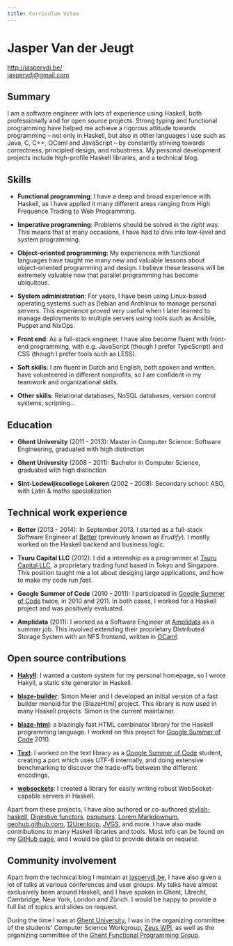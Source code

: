 ```yaml
---
title: Curriculum Vitae
---
```


# Jasper Van der Jeugt

<http://jaspervdj.be/>  
<jaspervdj@gmail.com>

## Summary

I am a software engineer with lots of experience using Haskell, both
professionally and for open source projects. Strong typing and functional
programming have helped me achieve a rigorous attitude towards programming –
not only in Haskell, but also in other languages I use such as Java, C, C++,
OCaml and JavaScript – by constantly striving towards correctness, principled
design, and robustness. My personal development projects include high-profile
Haskell libraries, and a technical blog.

## Skills

- **Functional programming**: I have a deep and broad experience with Haskell,
  as I have applied it many different areas ranging from High Frequence Trading
  to Web Programming.

- **Imperative programming**: Problems should be solved in the *right* way. This
  means that at many occasions, I have had to dive into low-level and system
  programming.

- **Object-oriented programming**: My experiences with functional languages have
  taught me many new and valuable lessons about object-oriented programming and
  design. I believe these lessons will be extremely valuable now that parallel
  programming has become ubiquitous.

- **System administration**: For years, I have been using Linux-based operating
  systems such as Debian and Archlinux to manage personal servers. This
  experience proved very useful when I later learned to manage deployments to
  multiple servers using tools such as Ansible, Puppet and NixOps.

- **Front end**: As a full-stack engineer, I have also become fluent with
  front-end programming, with e.g. JavaScript (though I prefer TypeScript) and
  CSS (though I prefer tools such as LESS).

- **Soft skills**: I am fluent in Dutch and English, both spoken and written.
  have volunteered in different nonprofits, so I am confident in my teamwork and
  organizational skills.

- **Other skills**: Relational databases, NoSQL databases, version control
  systems, scripting...

## Education

- **Ghent University** (2011 - 2013):
  Master in Computer Science: Software Engineering, graduated with high
  distinction

- **Ghent University** (2008 - 2011):
  Bachelor in Computer Science, graduated with high distinction

- **Sint-Lodewijkscollege Lokeren** (2002 - 2008):
  Secondary school: ASO, with Latin & maths specialization

## Technical work experience

- **Better** (2013 - 2014): In September 2013, I started as a full-stack
  Software Engineer at [Better] (previously known as *Erudify*). I mostly worked
  on the Haskell backend and business logic.

- **Tsuru Capital LLC** (2012): I did a internship as a programmer at [Tsuru
  Capital LLC], a proprietary trading fund based in Tokyo and Singapore. This
  position taught me a lot about desiging large applications, and how to make my
  code run *fast*.

- **Google Summer of Code** (2010 - 2011): I participated in [Google Summer of
  Code] twice, in 2010 and 2011. In both cases, I worked for a Haskell project
  and was positively evaluated.

- **Amplidata** (2011): I worked as a Software Engineer at [Amplidata] as a
  summer job. This involved extending their proprietary Distributed Storage
  System with an NFS frontend, written in [OCaml].

[Tsuru Capital LLC]: http://tsurucapital.com/
[Better]: http://better.io/
[Google Summer of Code]: http://code.google.com/soc/
[Amplidata]: http://www.amplidata.com/
[OCaml]: http://caml.inria.fr/

## Open source contributions

- **[Hakyll]**: I wanted a custom system for my personal homepage,
  so I wrote Hakyll, a static site generator in Haskell.

- **[blaze-builder]**: Simon Meier and I developed an initial version of a
  fast builder monoid for the [BlazeHtml] project. This library is now used in
  many Haskell projects. Simon is the current maintainer.

- **[blaze-html]**: a blazingly fast HTML combinator library for the Haskell
  programming language. I worked on this project for
  [Google Summer of Code] 2010.

- **[Text]**: I worked on the text library as a [Google Summer of Code]
  student, creating a port which uses UTF-8 internally, and doing extensive
  benchmarking to discover the trade-offs between the different encodings.

- **[websockets]**: I created a library for easily writing
  robust WebSocket-capable servers in Haskell.

Apart from these projects, I have also authored or co-authored
[stylish-haskell], [Digestive functors], [psqueues], [Lorem Markdownum],
[geohub.github.com], [12Urenloop], [JVGS], and more. I have also made
contributions to many Haskell libraries and tools. Most info can be found on my
[GitHub page], and I would be glad to provide details on request.

[geohub.github.com]: http://geohub.github.io/
[12Urenloop]: https://github.com/ZeusWPI/12Urenloop
[blaze-html]: http://jaspervdj.be/blaze
[Digestive functors]: http://github.com/jaspervdj/digestive-functors/
[GitHub page]: http://github.com/jaspervdj
[Hakyll]: http://jaspervdj.be/hakyll
[JVGS]: http://jvgs.sf.net/
[Lorem Markdownum]: http://jaspervdj.be/lorem-markdownum
[Text]: https://github.com/bos/text
[Zeus WPI]: http://zeus.ugent.be/
[blaze-builder]: http://github.com/meiersi/blaze-builder/
[lorem ipsum]: http://lipsum.com/
[markdown]: http://daringfireball.net/projects/markdown/
[psqueues]: https://hackage.haskell.org/package/psqueues
[stylish-haskell]: http://github.com/jaspervdj/stylish-haskell
[websockets]: http://jaspervdj.be/websockets/

## Community involvement

Apart from the technical blog I maintain at
[jaspervdj.be](http://jaspervdj.be/), I have also given a lot of talks at
various conferences and user groups. My talks have almost exclusively been
around Haskell, and I have spoken in Ghent, Utrecht, Cambridge, New York, London
and Zürich. I would be happy to provide a full list of topics and slides on
request.

During the time I was at [Ghent University], I was in the organizing committee
of the students' Computer Science Workgroup, [Zeus WPI], as well as the
organizing committee of the [Ghent Functional Programming Group].

[Ghent Functional Programming Group]: http://www.haskell.org/haskellwiki/Ghent_Functional_Programming_Group
[Ghent University]: http://ugent.be/
[Zeus WPI]: http://zeus.ugent.be/
